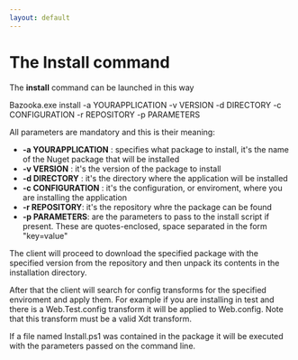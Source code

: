 ```yaml
---
layout: default
---
```


# The Install command

The **install** command can be launched in this way

   Bazooka.exe install
               -a YOURAPPLICATION
			   -v VERSION
			   -d DIRECTORY
			   -c CONFIGURATION
			   -r REPOSITORY
			   -p PARAMETERS

All parameters are mandatory and this is their meaning:

- **-a YOURAPPLICATION** : specifies what package to install, it's the name of the Nuget package that will be installed
- **-v VERSION** : it's the version of the package to install
- **-d DIRECTORY** : it's the directory where the application will be installed
- **-c CONFIGURATION** : it's the configuration, or enviroment, where you are installing the application
- **-r REPOSITORY**: it's the repository whre the package can be found
- **-p PARAMETERS**: are the parameters to pass to the install script if present. These are quotes-enclosed, space separated in the form "key=value"

The client will proceed to download the specified package with the specified version from the repository and then unpack its contents in the installation directory.

After that the client will search for config transforms for the specified enviroment and apply them. For example if you are installing in test and there is a Web.Test.config transform it will be applied to Web.config. Note that this transform must be a valid Xdt transform. 

If a file named Install.ps1 was contained in the package it will be executed with the parameters passed on the command line.